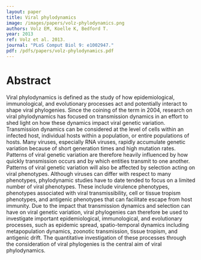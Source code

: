 ```yaml
---
layout: paper
title: Viral phylodynamics
image: /images/papers/volz-phylodynamics.png
authors: Volz EM, Koelle K, Bedford T.
year: 2013
ref: Volz et al. 2013.
journal: "PLoS Comput Biol 9: e1002947."
pdf: /pdfs/papers/volz-phylodynamics.pdf
---
```


# Abstract

Viral phylodynamics is defined as the study of how epidemiological, immunological, and evolutionary processes act and potentially interact to shape viral phylogenies. Since the coining of the term in 2004, research on viral phylodynamics has focused on transmission dynamics in an effort to shed light on how these dynamics impact viral genetic variation. Transmission dynamics can be considered at the level of cells within an infected host, individual hosts within a population, or entire populations of hosts. Many viruses, especially RNA viruses, rapidly accumulate genetic variation because of short generation times and high mutation rates. Patterns of viral genetic variation are therefore heavily influenced by how quickly transmission occurs and by which entities transmit to one another. Patterns of viral genetic variation will also be affected by selection acting on viral phenotypes. Although viruses can differ with respect to many phenotypes, phylodynamic studies have to date tended to focus on a limited number of viral phenotypes. These include virulence phenotypes, phenotypes associated with viral transmissibility, cell or tissue tropism phenotypes, and antigenic phenotypes that can facilitate escape from host immunity. Due to the impact that transmission dynamics and selection can have on viral genetic variation, viral phylogenies can therefore be used to investigate important epidemiological, immunological, and evolutionary processes, such as epidemic spread, spatio-temporal dynamics including metapopulation dynamics, zoonotic transmission, tissue tropism, and antigenic drift. The quantitative investigation of these processes through the consideration of viral phylogenies is the central aim of viral phylodynamics.  
